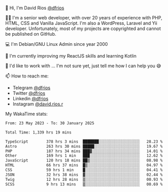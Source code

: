 👋 Hi, I'm David Rios [@dfrios](https://github.com/dfrios)

👨‍💻 I'm a senior web developer, with over 20 years of experience with PHP, HTML, CSS and Vanilla JavaScript. I'm also a WordPress, Laravel and Yii developer. Unfortunately, most of my projects are copyrighted and cannot be published on GitHub.

💻 I'm Debian/GNU Linux Admin since year 2000

🌱 I'm currently improving my ReactJS skills and learning Kotlin

💞️ I'd like to work with ... I'm not sure yet, just tell me how I can help you 😅


📫 How to reach me:
* Telegram [@dfrios](https://t.me/dfrios)
* Twitter [@dfrios](https://twitter.com/dfrios)
* Linkedin [@dfrios](https://linkedin.com/in/dfrios)
* Instagram [@david.rios.r](https://instagram.com/david.rios.r)



My WakaTime stats:
<!--START_SECTION:waka-->

```txt
From: 23 May 2023 - To: 30 January 2025

Total Time: 1,339 hrs 19 mins

TypeScript        378 hrs 3 mins  ███████░░░░░░░░░░░░░░░░░░   28.23 %
Astro             263 hrs 30 mins █████░░░░░░░░░░░░░░░░░░░░   19.67 %
PHP               187 hrs 34 mins ███▓░░░░░░░░░░░░░░░░░░░░░   14.01 %
Other             169 hrs 1 min   ███░░░░░░░░░░░░░░░░░░░░░░   12.62 %
JavaScript        120 hrs 18 mins ██▒░░░░░░░░░░░░░░░░░░░░░░   08.98 %
HTML              66 hrs 37 mins  █▒░░░░░░░░░░░░░░░░░░░░░░░   04.97 %
CSS               59 hrs 1 min    █░░░░░░░░░░░░░░░░░░░░░░░░   04.41 %
JSON              32 hrs 38 mins  ▓░░░░░░░░░░░░░░░░░░░░░░░░   02.44 %
Twig              12 hrs 28 mins  ▒░░░░░░░░░░░░░░░░░░░░░░░░   00.93 %
SCSS              9 hrs 13 mins   ▒░░░░░░░░░░░░░░░░░░░░░░░░   00.69 %
```

<!--END_SECTION:waka-->
